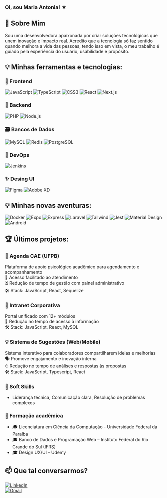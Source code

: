 ### Oi, sou Maria Antonia! ★

## 🚀 Sobre Mim

Sou uma desenvolvedora apaixonada por criar soluções tecnológicas que unem inovação e impacto real. Acredito  que a tecnologia só faz sentido quando melhora a vida das pessoas, tendo isso em vista, o meu trabalho é guiado pela experiência do usuário, usabilidade e propósito.

## 💡 Minhas ferramentas e tecnologias:

### 🎨 Frontend  
![JavaScript](https://img.shields.io/badge/-JavaScript-F7DF1E?style=flat-square&logo=javascript&logoColor=black)
![TypeScript](https://img.shields.io/badge/-TypeScript-3178C6?style=flat-square&logo=typescript&logoColor=white)
![CSS3](https://img.shields.io/badge/CSS3-1572B6?style=flat-square&logo=css3&logoColor=white)
![React](https://img.shields.io/badge/-React-61DAFB?style=flat-square&logo=react&logoColor=black)
![Next.js](https://img.shields.io/badge/-Next.js-000000?style=flat-square&logo=next.js&logoColor=white)

### 🔧 Backend  
![PHP](https://img.shields.io/badge/-PHP-777BB4?style=flat-square&logo=php&logoColor=white)
![Node.js](https://img.shields.io/badge/-Node.js-339933?style=flat-square&logo=node.js&logoColor=white)

### 🗃️ Bancos de Dados  
![MySQL](https://img.shields.io/badge/-MySQL-4479A1?style=flat-square&logo=mysql&logoColor=white)
![Redis](https://img.shields.io/badge/-Redis-DC382D?style=flat-square&logo=redis&logoColor=white)
![PostgreSQL](https://img.shields.io/badge/-PostgreSQL-336791?style=flat-square&logo=postgresql&logoColor=white)

### 🚀 DevOps  
![Jenkins](https://img.shields.io/badge/-Jenkins-D24939?style=flat-square&logo=jenkins&logoColor=white)

### ✨ Desing UI
![Figma](https://img.shields.io/badge/Figma-F24E1E?style=flat-square&logo=figma&logoColor=white)
![Adobe XD](https://img.shields.io/badge/Adobe%20XD-470137?style=flat-square&logo=Adobe%20XD&logoColor=#FF61F6)


## 💡 Minhas novas aventuras:
![Docker](https://img.shields.io/badge/-Docker-2496ED?style=flat-square&logo=docker&logoColor=white)
![Expo](https://img.shields.io/badge/Expo-1B1F23?style=flat-square&logo=expo&logoColor=white)
![Express](https://img.shields.io/badge/Express%20js-000000?style=flat-square&logo=express&logoColor=white)
![Laravel](https://img.shields.io/badge/-Laravel-FF2D20?style=flat-square&logo=laravel&logoColor=white)
![Tailwind](https://img.shields.io/badge/Tailwind_CSS-38B2AC?style=flat-square&logo=tailwind-css&logoColor=white)
![Jest](https://img.shields.io/badge/Jest-C21325?style=flat-square&logo=jest&logoColor=white)
![Material Design](https://img.shields.io/badge/material%20design-757575?style=flat-square&logo=material%20design&logoColor=white)
![Android](https://img.shields.io/badge/Android-3DDC84?style=flat-square&logo=android&logoColor=white)

## 🏆 Últimos projetos:

### 📅 Agenda CAE (UFPB)
Plataforma de apoio psicológico acadêmico para agendamento e acompanhamento  
🎯 Acesso facilitado ao atendimento        
⏳ Redução de tempo de gestão com painel administrativo              
🛠 Stack: JavaScript, React, Sequelize
### 🏢 Intranet Corporativa  
Portal unificado com 12+ módulos  
🚀 Redução no tempo de acesso à informação  
🛠 Stack: JavaScript, React, MySQL

### 💡 Sistema de Sugestões (Web/Mobile)
Sistema interativo para colaboradores compartilharem ideias e melhorias       
🗣️ Promove engajamento e inovação interna    
⏱ Redução no tempo de análises e respostas às propostas     
🛠 Stack: JavaScript, Typescript, React     

### 🧠 Soft Skills
- Liderança técnica, Comunicação clara, Resolução de problemas complexos

### 🏅 Formação acadêmica

- 🎓 Licenciatura em Ciência da Computação - Universidade Federal da Paraíba
- 🎓 Banco de Dados e Programação Web – Instituto Federal do Rio Grande do Sul (IFRS)
- 🎓 Design UX/UI - Udemy  



## 📫 Que tal conversarmos?

[![LinkedIn](https://img.shields.io/badge/-LinkedIn-0077B5?style=flat-square&logo=linkedin&logoColor=white)](www.linkedin.com/in/antonia-vasconcelos-mac)  
[![Gmail](https://img.shields.io/badge/-Gmail-D14836?style=flat-square&logo=gmail&logoColor=white)](mailto:antoniaacaabral@gmail.com)  
